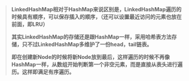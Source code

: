 > **LinkedHashMap相对于HashMap来说区别是，LinkedHashMap遍历的时候具有顺序，可以保存插入的顺序，（还可以设置最近访问的元素也放在前面，即LRU）**
>
> **其实LinkedHashMap的存储还是跟HashMap一样，采用哈希表方法存储，只不过LinkedHashMap多维护了一份head，tail链表。**
>
> **即在创建新Node的时候将新Node放到最后，这样遍历的时候不再像HashMap一样，从数组开始判断第一个非空元素，而是直接从表头进行遍历。这样即满足有序遍历。**



